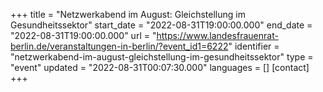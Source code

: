 +++
title = "Netzwerkabend im August: Gleichstellung im Gesundheitssektor"
start_date = "2022-08-31T19:00:00.000"
end_date = "2022-08-31T19:00:00.000"
url = "https://www.landesfrauenrat-berlin.de/veranstaltungen-in-berlin/?event_id1=6222"
identifier = "netzwerkabend-im-august-gleichstellung-im-gesundheitssektor"
type = "event"
updated = "2022-08-31T00:07:30.000"
languages = []
[contact]
+++